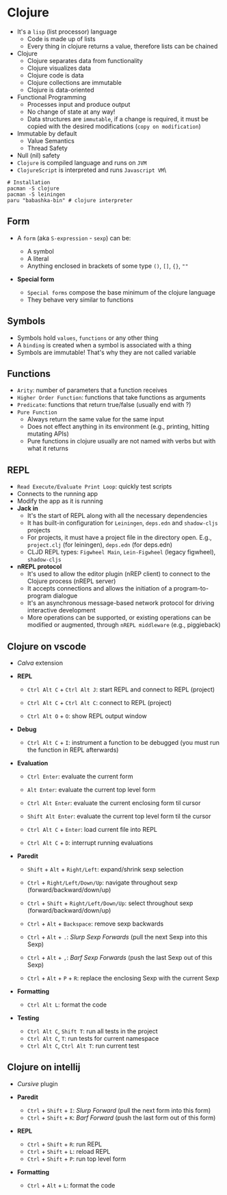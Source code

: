 # Clojure

- It's a `lisp` (list processor) language
  - Code is made up of lists
  - Every thing in clojure returns a value, therefore lists can be chained
- Clojure
  - Clojure separates data from functionality
  - Clojure visualizes data
  - Clojure code is data
  - Clojure collections are immutable
  - Clojure is data-oriented
- Functional Programming
  - Processes input and produce output
  - No change of state at any way!
  - Data structures are `immutable`, if a change is required, it must be copied with the desired modifications (`copy on modification`)
- Immutable by default
  - Value Semantics
  - Thread Safety
- Null (nil) safety
- `Clojure` is compiled language and runs on `JVM`
- `ClojureScript` is interpreted and runs `Javascript VM`\

```shell
# Installation
pacman -S clojure
pacman -S leiningen
paru "babashka-bin" # clojure interpreter
```

## Form

- A `form` (aka `S-expression` - `sexp`) can be:

  - A symbol
  - A literal
  - Anything enclosed in brackets of some type `()`, `[]`, `{}`, `""`

- **Special form**

  - `Special forms` compose the base minimum of the clojure language
  - They behave very similar to functions

## Symbols

- Symbols hold `values`, `functions` or any other thing
- A `binding` is created when a symbol is associated with a thing
- Symbols are immutable! That's why they are not called variable

## Functions

- `Arity`: number of parameters that a function receives
- `Higher Order Function`: functions that take functions as arguments
- `Predicate`: functions that return true/false (usually end with ?)
- `Pure Function`
  - Always return the same value for the same input
  - Does not effect anything in its environment (e.g., printing, hitting mutating APIs)
  - Pure functions in clojure usually are not named with verbs but with what it returns

## REPL

- `Read Execute/Evaluate Print Loop`: quickly test scripts
- Connects to the running app
- Modify the app as it is running
- **Jack in**
  - It's the start of REPL along with all the necessary dependencies
  - It has built-in configuration for `Leiningen`, `deps.edn` and `shadow-cljs` projects
  - For projects, it must have a project file in the directory open. E.g., `project.clj` (for leiningen), `deps.edn` (for deps.edn)
  - CLJD REPL types: `Figwheel Main`, `Lein-Figwheel` (legacy figwheel), `shadow-cljs`
- **nREPL protocol**
  - It's used to allow the editor plugin (nREP client) to connect to the Clojure process (nREPL server)
  - It accepts connections and allows the initiation of a program-to-program dialogue
  - It's an asynchronous message-based network protocol for driving interactive development
  - More operations can be supported, or existing operations can be modified or augmented, through `nREPL middleware` (e.g., piggieback)

## Clojure on vscode

- _Calva_ extension

- **REPL**

  - `Ctrl Alt C` + `Ctrl Alt J`: start REPL and connect to REPL (project)
  - `Ctrl Alt C` + `Ctrl Alt C`: connect to REPL (project)

  - `Ctrl Alt O` + `O`: show REPL output window

- **Debug**

  - `Ctrl Alt C` + `I`: instrument a function to be debugged (you must run the function in REPL afterwards)

- **Evaluation**

  - `Ctrl Enter`: evaluate the current form
  - `Alt Enter`: evaluate the current top level form

  - `Ctrl Alt Enter`: evaluate the current enclosing form til cursor
  - `Shift Alt Enter`: evaluate the current top level form til the cursor

  - `Ctrl Alt C` + `Enter`: load current file into REPL
  - `Ctrl Alt C` + `D`: interrupt running evaluations

- **Paredit**

  - `Shift` + `Alt` + `Right/Left`: expand/shrink sexp selection

  - `Ctrl` + `Right/Left/Down/Up`: navigate throughout sexp (forward/backward/down/up)
  - `Ctrl` + `Shift` + `Right/Left/Down/Up`: select throughout sexp (forward/backward/down/up)

  - `Ctrl` + `Alt` + `Backspace`: remove sexp backwards
  - `Ctrl` + `Alt` + `.`: _Slurp Sexp Forwards_ (pull the next Sexp into this Sexp)
  - `Ctrl` + `Alt` + `,`: _Barf Sexp Forwards_ (push the last Sexp out of this Sexp)

  - `Ctrl` + `Alt` + `P` + `R`: replace the enclosing Sexp with the current Sexp

- **Formatting**

  - `Ctrl Alt L`: format the code

- **Testing**
  - `Ctrl Alt C`, `Shift T`: run all tests in the project
  - `Ctrl Alt C`, `T`: run tests for current namespace
  - `Ctrl Alt C`, `Ctrl Alt T`: run current test

## Clojure on intellij

- _Cursive_ plugin

- **Paredit**

  - `Ctrl` + `Shift` + `I`: _Slurp Forward_ (pull the next form into this form)
  - `Ctrl` + `Shift` + `K`: _Barf Forward_ (push the last form out of this form)

- **REPL**

  - `Ctrl` + `Shift` + `R`: run REPL
  - `Ctrl` + `Shift` + `L`: reload REPL
  - `Ctrl` + `Shift` + `P`: run top level form

- **Formatting**
  - `Ctrl` + `Alt` + `L`: format the code
